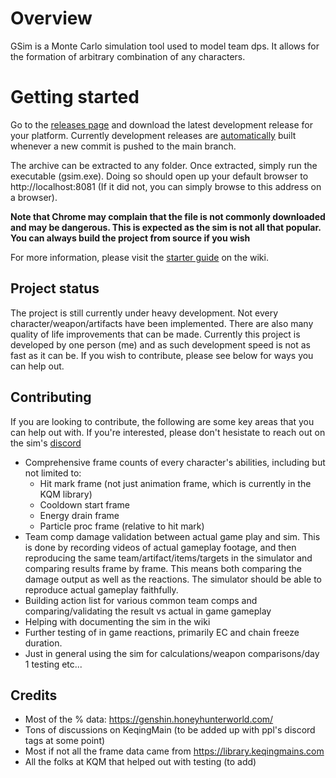 # Overview

GSim is a Monte Carlo simulation tool used to model team dps. It allows for the formation of arbitrary combination of any characters.

# Getting started

Go to the [releases page](https://github.com/genshinsim/gsim/releases) and download the latest development release for your platform. Currently development releases are [automatically](https://github.com/genshinsim/gsim/blob/main/.github/workflows/release.yaml) built whenever a new commit is pushed to the main branch.

The archive can be extracted to any folder. Once extracted, simply run the executable (gsim.exe). Doing so should open up your default browser to http://localhost:8081 (If it did not, you can simply browse to this address on a browser).

**Note that Chrome may complain that the file is not commonly downloaded and may be dangerous. This is expected as the sim is not all that popular. You can always build the project from source if you wish**

For more information, please visit the [starter guide](https://github.com/genshinsim/gsim/wiki/Starter) on the wiki.

## Project status

The project is still currently under heavy development. Not every character/weapon/artifacts have been implemented. There are also many quality of life improvements that can be made. Currently this project is developed by one person (me) and as such development speed is not as fast as it can be. If you wish to contribute, please see below for ways you can help out.

## Contributing

If you are looking to contribute, the following are some key areas that you can help out with. If you're interested, please don't hesistate to reach out on the sim's [discord](https://discord.gg/m7jvjdxx7q)

- Comprehensive frame counts of every character's abilities, including but not limited to:
    - Hit mark frame (not just animation frame, which is currently in the KQM library)
    - Cooldown start frame
    - Energy drain frame
    - Particle proc frame (relative to hit mark)
- Team comp damage validation between actual game play and sim. This is done by recording videos of actual gameplay footage, and then reproducing the same team/artifact/items/targets in the simulator and comparing results frame by frame. This means both comparing the damage output as well as the reactions. The simulator should be able to reproduce actual gameplay faithfully.
- Building action list for various common team comps and comparing/validating the result vs actual in game gameplay
- Helping with documenting the sim in the wiki
- Further testing of in game reactions, primarily EC and chain freeze duration.
- Just in general using the sim for calculations/weapon comparisons/day 1 testing etc...

## Credits

- Most of the % data: https://genshin.honeyhunterworld.com/
- Tons of discussions on KeqingMain (to be added up with ppl's discord tags at some point)
- Most if not all the frame data came from https://library.keqingmains.com
- All the folks at KQM that helped out with testing (to add)